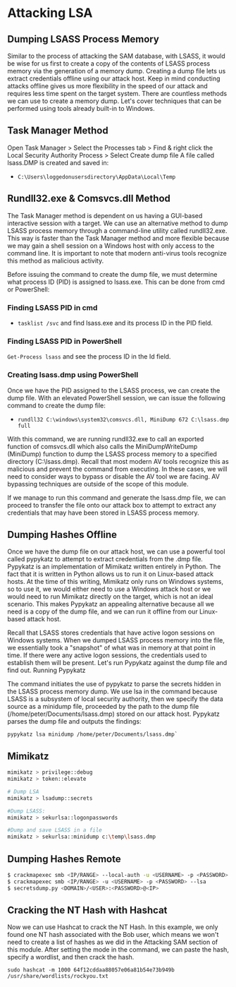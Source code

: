 # Attacking LSA
## Dumping LSASS Process Memory
Similar to the process of attacking the SAM database, with LSASS, it would be wise for us first to create a copy of the contents of LSASS process memory via the generation of a memory dump. Creating a dump file lets us extract credentials offline using our attack host. Keep in mind conducting attacks offline gives us more flexibility in the speed of our attack and requires less time spent on the target system. There are countless methods we can use to create a memory dump. Let's cover techniques that can be performed using tools already built-in to Windows.

## Task Manager Method
Open Task Manager > Select the Processes tab > Find & right click the Local Security Authority Process > Select Create dump file
A file called lsass.DMP is created and saved in: 
- `C:\Users\loggedonusersdirectory\AppData\Local\Temp`

## Rundll32.exe & Comsvcs.dll Method
The Task Manager method is dependent on us having a GUI-based interactive session with a target. We can use an alternative method to dump LSASS process memory through a command-line utility called rundll32.exe. This way is faster than the Task Manager method and more flexible because we may gain a shell session on a Windows host with only access to the command line. It is important to note that modern anti-virus tools recognize this method as malicious activity.

Before issuing the command to create the dump file, we must determine what process ID (PID) is assigned to lsass.exe. This can be done from cmd or PowerShell:

### Finding LSASS PID in cmd
- `tasklist /svc` and find lsass.exe and its process ID in the PID field.

### Finding LSASS PID in PowerShell
`Get-Process lsass` and see the process ID in the Id field.

### Creating lsass.dmp using PowerShell
Once we have the PID assigned to the LSASS process, we can create the dump file.
With an elevated PowerShell session, we can issue the following command to create the dump file:
- `rundll32 C:\windows\system32\comsvcs.dll, MiniDump 672 C:\lsass.dmp full`

With this command, we are running rundll32.exe to call an exported function of comsvcs.dll which also calls the MiniDumpWriteDump (MiniDump) function to dump the LSASS process memory to a specified directory (C:\lsass.dmp). Recall that most modern AV tools recognize this as malicious and prevent the command from executing. In these cases, we will need to consider ways to bypass or disable the AV tool we are facing. AV bypassing techniques are outside of the scope of this module.

If we manage to run this command and generate the lsass.dmp file, we can proceed to transfer the file onto our attack box to attempt to extract any credentials that may have been stored in LSASS process memory.

## Dumping Hashes Offline
Once we have the dump file on our attack host, we can use a powerful tool called pypykatz to attempt to extract credentials from the .dmp file. Pypykatz is an implementation of Mimikatz written entirely in Python. The fact that it is written in Python allows us to run it on Linux-based attack hosts. At the time of this writing, Mimikatz only runs on Windows systems, so to use it, we would either need to use a Windows attack host or we would need to run Mimikatz directly on the target, which is not an ideal scenario. This makes Pypykatz an appealing alternative because all we need is a copy of the dump file, and we can run it offline from our Linux-based attack host.

Recall that LSASS stores credentials that have active logon sessions on Windows systems. When we dumped LSASS process memory into the file, we essentially took a "snapshot" of what was in memory at that point in time. If there were any active logon sessions, the credentials used to establish them will be present. Let's run Pypykatz against the dump file and find out.
Running Pypykatz

The command initiates the use of pypykatz to parse the secrets hidden in the LSASS process memory dump. We use lsa in the command because LSASS is a subsystem of local security authority, then we specify the data source as a minidump file, proceeded by the path to the dump file (/home/peter/Documents/lsass.dmp) stored on our attack host. Pypykatz parses the dump file and outputs the findings:

```
pypykatz lsa minidump /home/peter/Documents/lsass.dmp`
```

## Mimikatz
```bash
mimikatz > privilege::debug
mimikatz > token::elevate

# Dump LSA
mimikatz > lsadump::secrets

#Dump LSASS:
mimikatz > sekurlsa::logonpasswords

#Dump and save LSASS in a file
mimikatz > sekurlsa::minidump c:\temp\lsass.dmp
```

## Dumping Hashes Remote
```bash
$ crackmapexec smb <IP/RANGE> --local-auth -u <USERNAME> -p <PASSWORD> --lsa
$ crackmapexec smb <IP/RANGE> -u <USERNAME> -p <PASSWORD> --lsa
$ secretsdump.py <DOMAIN>/<USER>:<PASSWORD>@<IP> 
```

## Cracking the NT Hash with Hashcat
Now we can use Hashcat to crack the NT Hash. In this example, we only found one NT hash associated with the Bob user, which means we won't need to create a list of hashes as we did in the Attacking SAM section of this module. After setting the mode in the command, we can paste the hash, specify a wordlist, and then crack the hash.

```
sudo hashcat -m 1000 64f12cddaa88057e06a81b54e73b949b /usr/share/wordlists/rockyou.txt
```